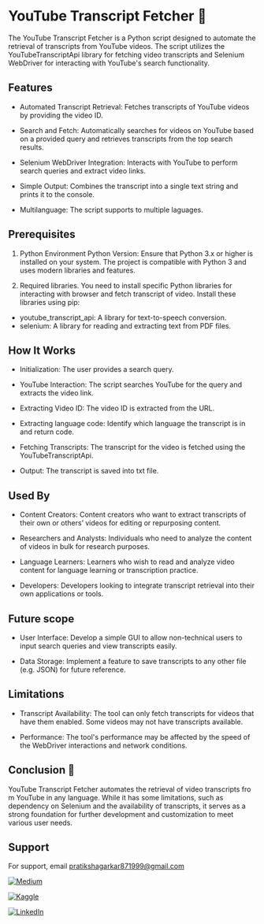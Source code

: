 
# YouTube Transcript Fetcher 🎥

The YouTube Transcript Fetcher is a Python script designed to automate the retrieval of transcripts from YouTube videos. The script utilizes the YouTubeTranscriptApi library for fetching video transcripts and Selenium WebDriver for interacting with YouTube's search functionality.

## Features
- Automated Transcript Retrieval: Fetches transcripts of YouTube videos by providing the video ID.

- Search and Fetch: Automatically searches for videos on YouTube based on a provided query and retrieves transcripts from the top search results.

- Selenium WebDriver Integration: Interacts with YouTube to perform search queries and extract video links.

- Simple Output: Combines the transcript into a single text string and prints it to the console.

- Multilanguage: The script supports to multiple laguages. 

## Prerequisites
1. Python Environment
Python Version: Ensure that Python 3.x or higher is installed on your system. The project is compatible with Python 3 and uses modern libraries and features.

2. Required libraries.
You need to install specific Python libraries for interacting with browser and fetch transcript of video. Install these libraries using pip:

* youtube_transcript_api: A library for text-to-speech conversion.
* selenium: A library for reading and extracting text from PDF files.


## How It Works
* Initialization: The user provides a search query.

* YouTube Interaction: The script searches YouTube for the query and extracts the video link.

* Extracting Video ID: The video ID is extracted from the URL.

* Extracting language code: Identify which language the transcript is in and return code.

* Fetching Transcripts: The transcript for the video is fetched using the YouTubeTranscriptApi.

* Output: The transcript is saved into txt file.
## Used By

- Content Creators: Content creators who want to extract transcripts of their own or others’ videos for editing or repurposing content.

- Researchers and Analysts: Individuals who need to analyze the content of videos in bulk for research purposes.

- Language Learners: Learners who wish to read and analyze video content for language learning or transcription practice.

- Developers: Developers looking to integrate transcript retrieval into their own applications or tools.
## Future scope

* User Interface: Develop a simple GUI to allow non-technical users to input search queries and view transcripts easily.

* Data Storage: Implement a feature to save transcripts to any other file (e.g. JSON) for future reference.


## Limitations

* Transcript Availability: The tool can only fetch transcripts for videos that have them enabled. Some videos may not have transcripts available.

* Performance: The tool's performance may be affected by the speed of the WebDriver interactions and network conditions.

##  Conclusion 🚀

YouTube Transcript Fetcher automates the retrieval of video transcripts from YouTube in any language. While it has some limitations, such as dependency on Selenium and the availability of transcripts, it serves as a strong foundation for further development and customization to meet various user needs.
## Support

For support, email pratikshagarkar871999@gmail.com



[![Medium](https://img.shields.io/badge/Medium-000?style=for-the-badge&logo=medium&logoColor=white)](https://medium.com/@pratiksha.garkar)


[![Kaggle](https://img.shields.io/badge/Kaggle-000?style=for-the-badge&logo=kaggle&logoColor=white)](https://www.kaggle.com/pratikshagarkar)

[![LinkedIn](https://img.shields.io/badge/LinkedIn-000?style=for-the-badge&logo=linkedin&logoColor=white)](https://www.linkedin.com/in/pratiksha-garkar-110a9a171/)


